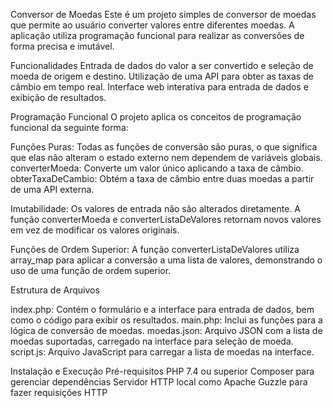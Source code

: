 Conversor de Moedas
Este é um projeto simples de conversor de moedas que permite ao usuário converter valores entre diferentes moedas. A aplicação utiliza programação funcional para realizar as conversões de forma precisa e imutável.

Funcionalidades
Entrada de dados do valor a ser convertido e seleção de moeda de origem e destino.
Utilização de uma API para obter as taxas de câmbio em tempo real.
Interface web interativa para entrada de dados e exibição de resultados.

Programação Funcional
O projeto aplica os conceitos de programação funcional da seguinte forma:

Funções Puras: Todas as funções de conversão são puras, o que significa que elas não alteram o estado externo nem dependem de variáveis globais.
converterMoeda: Converte um valor único aplicando a taxa de câmbio.
obterTaxaDeCambio: Obtém a taxa de câmbio entre duas moedas a partir de uma API externa.

Imutabilidade: Os valores de entrada não são alterados diretamente. A função converterMoeda e converterListaDeValores retornam novos valores em vez de modificar os valores originais.

Funções de Ordem Superior: A função converterListaDeValores utiliza array_map para aplicar a conversão a uma lista de valores, demonstrando o uso de uma função de ordem superior.

Estrutura de Arquivos

index.php: Contém o formulário e a interface para entrada de dados, bem como o código para exibir os resultados.
main.php: Inclui as funções para a lógica de conversão de moedas.
moedas.json: Arquivo JSON com a lista de moedas suportadas, carregado na interface para seleção de moeda.
script.js: Arquivo JavaScript para carregar a lista de moedas na interface.

Instalação e Execução
Pré-requisitos
PHP 7.4 ou superior
Composer para gerenciar dependências
Servidor HTTP local como Apache
Guzzle para fazer requisições HTTP

